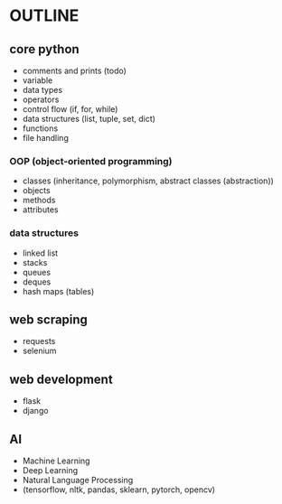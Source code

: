# OUTLINE

## core python

- comments and prints (todo)
- variable
- data types
- operators
- control flow (if, for, while)
- data structures (list, tuple, set, dict)
- functions
- file handling

### OOP (object-oriented programming)

- classes (inheritance, polymorphism, abstract classes (abstraction))
- objects
- methods
- attributes

### data structures

- linked list
- stacks
- queues
- deques
- hash maps (tables)

## web scraping

- requests
- selenium

## web development

- flask
- django

## AI

- Machine Learning
- Deep Learning
- Natural Language Processing
- (tensorflow, nltk, pandas, sklearn, pytorch, opencv)
